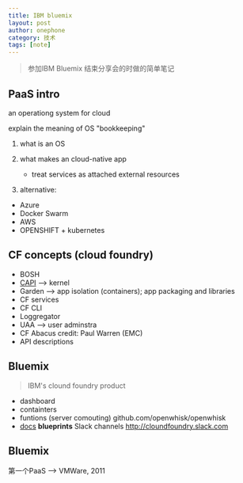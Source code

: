 ```yaml
---
title: IBM bluemix
layout: post
author: onephone
category: 技术
tags: [note]
---
```


> 参加IBM Bluemix 结束分享会的时做的简单笔记
## PaaS intro
 an operationg system for cloud

 explain the meaning of OS 
 "bookkeeping"

1. what is an OS
2. what makes an cloud-native app
    - treat services as attached external resources

3. alternative:
- Azure
- Docker Swarm 
- AWS
- OPENSHIFT + kubernetes


## CF concepts (cloud foundry)
- BOSH 
- [CAPI][1] --> kernel
- Garden --> app isolation (containers); app packaging and libraries
- CF services 
- CF CLI
- Loggregator
- UAA --> user adminstra
- CF Abacus
credit: Paul Warren (EMC)
- API descriptions

## Bluemix

> IBM's clound foundry product

- dashboard
- containters
- funtions (server comouting) github.com/openwhisk/openwhisk
- [docs][2]
**blueprints**
Slack channels http://cloundfoundry.slack.com

## Bluemix

第一个PaaS --> VMWare, 2011




  [1]: https://blog.pivotal.io
  [2]: https://docs.cloudfoundry.org








